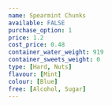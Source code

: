 ```yaml
---
name: Spearmint Chunks
available: FALSE
purchase_option: 1
price: 1.2
cost_price: 0.48
container_water_weight: 919
container_sweets_weight: 0
type: [Hard, Nuts]
flavour: [Mint]
colour: [Blue]
free: [Alcohol, Sugar]
---
```

